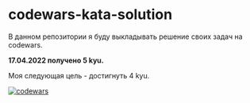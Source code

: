 # codewars-kata-solution
В данном репозитории я буду выкладывать решение своих задач на codewars.

**17.04.2022 получено 5 kyu.**

Моя следующая цель - достигнуть 4 kyu.

[![codewars](https://www.codewars.com/users/MgKraynova/badges/large)](https://www.codewars.com/users/MgKraynova)  

